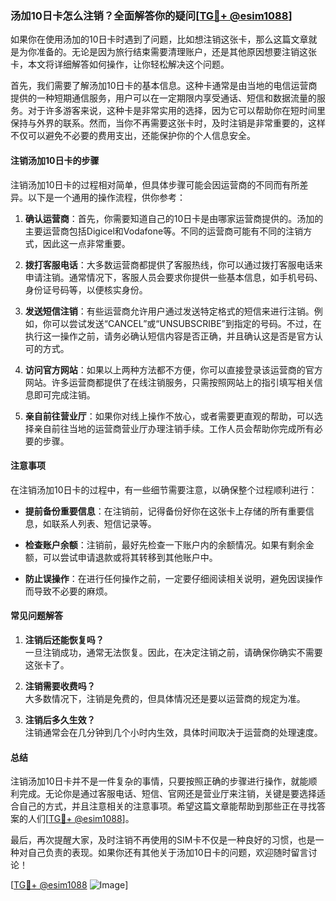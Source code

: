 ### 汤加10日卡怎么注销？全面解答你的疑问[[TG💪+ @esim1088](https://t.me/s/esim1088)]

如果你在使用汤加的10日卡时遇到了问题，比如想注销这张卡，那么这篇文章就是为你准备的。无论是因为旅行结束需要清理账户，还是其他原因想要注销这张卡，本文将详细解答如何操作，让你轻松解决这个问题。

首先，我们需要了解汤加10日卡的基本信息。这种卡通常是由当地的电信运营商提供的一种短期通信服务，用户可以在一定期限内享受通话、短信和数据流量的服务。对于许多游客来说，这种卡是非常实用的选择，因为它可以帮助你在短时间里保持与外界的联系。然而，当你不再需要这张卡时，及时注销是非常重要的，这样不仅可以避免不必要的费用支出，还能保护你的个人信息安全。

#### 注销汤加10日卡的步骤

注销汤加10日卡的过程相对简单，但具体步骤可能会因运营商的不同而有所差异。以下是一个通用的操作流程，供你参考：

1. **确认运营商**：首先，你需要知道自己的10日卡是由哪家运营商提供的。汤加的主要运营商包括Digicel和Vodafone等。不同的运营商可能有不同的注销方式，因此这一点非常重要。

2. **拨打客服电话**：大多数运营商都提供了客服热线，你可以通过拨打客服电话来申请注销。通常情况下，客服人员会要求你提供一些基本信息，如手机号码、身份证号码等，以便核实身份。

3. **发送短信注销**：有些运营商允许用户通过发送特定格式的短信来进行注销。例如，你可以尝试发送“CANCEL”或“UNSUBSCRIBE”到指定的号码。不过，在执行这一操作之前，请务必确认短信内容是否正确，并且确认这是否是官方认可的方式。

4. **访问官方网站**：如果以上两种方法都不方便，你可以直接登录该运营商的官方网站。许多运营商都提供了在线注销服务，只需按照网站上的指引填写相关信息即可完成注销。

5. **亲自前往营业厅**：如果你对线上操作不放心，或者需要更直观的帮助，可以选择亲自前往当地的运营商营业厅办理注销手续。工作人员会帮助你完成所有必要的步骤。

#### 注意事项

在注销汤加10日卡的过程中，有一些细节需要注意，以确保整个过程顺利进行：

- **提前备份重要信息**：在注销前，记得备份好你在这张卡上存储的所有重要信息，如联系人列表、短信记录等。
  
- **检查账户余额**：注销前，最好先检查一下账户内的余额情况。如果有剩余金额，可以尝试申请退款或将其转移到其他账户中。

- **防止误操作**：在进行任何操作之前，一定要仔细阅读相关说明，避免因误操作而导致不必要的麻烦。

#### 常见问题解答

1. **注销后还能恢复吗？**  
   一旦注销成功，通常无法恢复。因此，在决定注销之前，请确保你确实不需要这张卡了。

2. **注销需要收费吗？**  
   大多数情况下，注销是免费的，但具体情况还是要以运营商的规定为准。

3. **注销后多久生效？**  
   注销通常会在几分钟到几个小时内生效，具体时间取决于运营商的处理速度。

#### 总结

注销汤加10日卡并不是一件复杂的事情，只要按照正确的步骤进行操作，就能顺利完成。无论你是通过客服电话、短信、官网还是营业厅来注销，关键是要选择适合自己的方式，并且注意相关的注意事项。希望这篇文章能帮助到那些正在寻找答案的人们[[TG💪+ @esim1088](https://t.me/s/esim1088)]。

最后，再次提醒大家，及时注销不再使用的SIM卡不仅是一种良好的习惯，也是一种对自己负责的表现。如果你还有其他关于汤加10日卡的问题，欢迎随时留言讨论！

[[TG💪+ @esim1088](https://t.me/s/esim1088) ![Image](https://i.postimg.cc/4NQfJmqS/Snipaste-2025-05-13-00-14-12.png)]